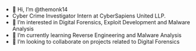 - 👋 Hi, I’m @themonk14
- Cyber Crime Investigator Intern at CyberSapiens United LLP.
- 👀 I’m interested in Digital Forensics, Exploit Development and Malware Analysis
- 🌱 I’m currently learning Reverse Engineering and Malware Analysis
- 💞️ I’m looking to collaborate on projects related to Digital Forensics
<!---
themonk14/themonk14 is a ✨ special ✨ repository because its `README.md` (this file) appears on your GitHub profile.
You can click the Preview link to take a look at your changes.
--->
